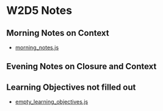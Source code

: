 # W2D5 Notes

## Morning Notes on Context
- [morning_notes.js]

## Evening Notes on Closure and Context

## Learning Objectives not filled out
- [empty_learning_objectives.js]


[morning_notes.js]: ./morning_notes.js
[empty_learning_objectives.js]: ./empty_learning_objectives.js